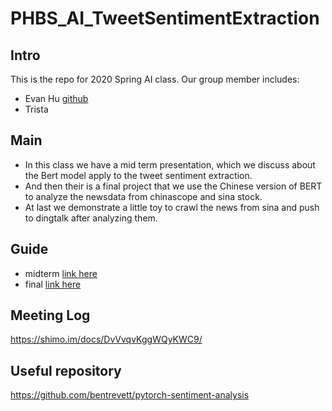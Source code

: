 # PHBS_AI_TweetSentimentExtraction
## Intro
This is the repo for 2020 Spring AI class. 
Our group member includes:
- Evan Hu [github](https://github.com/eiahb3838ya)
- Trista 

## Main 
- In this class we have a mid term presentation, which we discuss about the Bert model apply to the tweet sentiment extraction.
- And then their is a final project that we use the Chinese version of BERT to analyze the newsdata from chinascope and sina stock.
- At last we demonstrate a little toy to crawl the news from sina and push to dingtalk after analyzing them.
## Guide
- midterm [link here ](https://github.com/eiahb3838ya/PHBS_AI_TweetSentimentExtraction/tree/master/02src/01midTermPresentation)
- final [link here](https://github.com/eiahb3838ya/PHBS_AI_TweetSentimentExtraction/tree/master/02src/02finalProject)
## Meeting Log
https://shimo.im/docs/DvVvqvKggWQyKWC9/ 

## Useful repository
https://github.com/bentrevett/pytorch-sentiment-analysis

